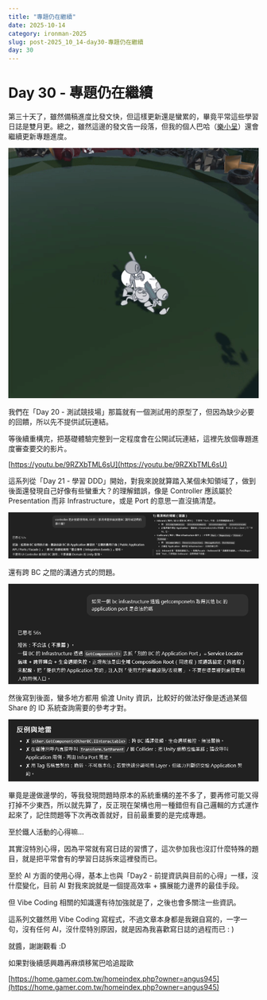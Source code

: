 ```yaml
---
title: "專題仍在繼續"
date: 2025-10-14
category: ironman-2025
slug: post-2025_10_14-day30-專題仍在繼續
day: 30
---
```


# Day 30 - 專題仍在繼續


第三十天了，雖然備稿進度比發文快，但這樣更新還是蠻累的，畢竟平常這些學習日誌是雙月更。總之，雖然這邊的發文告一段落，但我的個人巴哈（[樂小呈](https://home.gamer.com.tw/homeindex.php?owner=angus945)）還會繼續更新專題進度。

![Movie_018_0.gif](https://raw.githubusercontent.com/angus945/ithelp-2025ironman-posts/refs/heads/main/Publish/day-30_2025-10-14/images/image_1.gif)

我們在「Day 20 - 測試競技場」那篇就有一個測試用的原型了，但因為缺少必要的回饋，所以先不提供試玩連結。

等後續重構完，把基礎體驗完整到一定程度會在公開試玩連結，這裡先放個專題進度審查要交的影片。

[https://youtu.be/9RZXbTML6sU](https://youtu.be/9RZXbTML6sU)

這系列從「Day 21 - 學習 DDD」開始，對我來說就算踏入某個未知領域了，做到後面還發現自己好像有些蠻重大？的理解錯誤，像是 Controller 應該屬於 Presentation 而非 Infrastructure，或是 Port 的意思一直沒搞清楚。

![圖片.png](https://raw.githubusercontent.com/angus945/ithelp-2025ironman-posts/refs/heads/main/Publish/day-30_2025-10-14/images/image_2.png)

還有跨 BC 之間的溝通方式的問題。

![圖片.png](https://raw.githubusercontent.com/angus945/ithelp-2025ironman-posts/refs/heads/main/Publish/day-30_2025-10-14/images/image_3.png)

然後寫到後面，蠻多地方都用 <T> 偷渡 Unity 資訊，比較好的做法好像是透過某個 Share 的 ID 系統查詢需要的參考才對。

![圖片.png](https://raw.githubusercontent.com/angus945/ithelp-2025ironman-posts/refs/heads/main/Publish/day-30_2025-10-14/images/image_4.png)

畢竟是邊做邊學的，等我發現問題時原本的系統重構的差不多了，要再修可能又得打掉不少東西，所以就先算了，反正現在架構也用一種錯但有自己邏輯的方式運作起來了，記住問題等下次再改善就好，目前最重要的是完成專題。

至於鐵人活動的心得嘛…

其實沒特別心得，因為平常就有寫日誌的習慣了，這次參加我也沒訂什麼特殊的題目，就是把平常會有的學習日誌拆來這裡發而已。

至於 AI 方面的使用心得，基本上也與「Day2 - 前提資訊與目前的心得」一樣，沒什麼變化，目前 AI 對我來說就是一個提高效率 + 擴展能力邊界的最佳手段。

但 Vibe Coding 相關的知識還有待加強就是了，之後也會多關注一些資訊。

這系列文雖然用 Vibe Coding 寫程式，不過文章本身都是我親自寫的，一字一句，沒有任何 AI，沒什麼特別原因，就是因為我喜歡寫日誌的過程而已 : ) 

就醬，謝謝觀看 :D

如果對後續感興趣再麻煩移駕巴哈追蹤歐

[https://home.gamer.com.tw/homeindex.php?owner=angus945](https://home.gamer.com.tw/homeindex.php?owner=angus945)